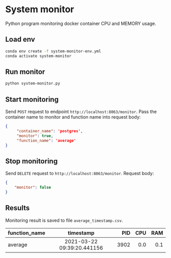 # System monitor

Python program monitoring docker container CPU and MEMORY usage.

## Load env

```bash
conda env create -f system-monitor-env.yml
conda activate system-monitor
```

## Run monitor

```bash
python system-monitor.py
```

## Start monitoring
Send ```POST``` request to endpoint ```http://localhost:8063/monitor```. Pass the container name to monitor and function name into request body:
```json
{
     "container_name": 'postgres',
     "monitor": true,
     "function_name": 'average'
}
```
## Stop monitoring
Send ```DELETE``` request to ```http://localhost:8063/monitor```. Request body:

```json
{
    "monitor": false
}
```

## Results
Monitoring result is saved to file ```average_timestamp.csv```.

| function_name   | timestamp                  | PID   | CPU  | RAM  |
| --------------- |:--------------------------:| -----:| ----:|-----:|
| average         | 2021-03-22 09:39:20.441156 | 3902  | 0.0  | 0.1  |
